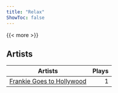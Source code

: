 ```yaml
---
title: "Relax"
ShowToc: false
---
```


{{< more >}}

## Artists
Artists | Plays 
----- | -----: 
[Frankie Goes to Hollywood](/artists/frankie-goes-to-hollywood-125415) | 1


